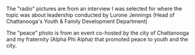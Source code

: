 The "radio" pictures are from an interview I was selected for where the topic was about leadership conducted by Lurone Jennings (Head of Chattanooga's Youth & Family Development Department)

The "peace" photo is from an event co-hosted by the city of Chattanooga and my fraternity (Alpha Phi Alpha) that promoted peace to youth and the city.
